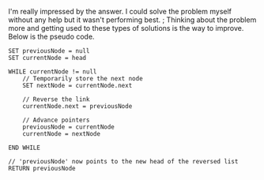 I'm really impressed by the answer. 
I could solve the problem myself without any help but it wasn't performing best. ;
Thinking about the problem more and getting used to these types of solutions is the way to improve.
Below is the pseudo code.

```
SET previousNode = null
SET currentNode = head

WHILE currentNode != null
    // Temporarily store the next node
    SET nextNode = currentNode.next

    // Reverse the link
    currentNode.next = previousNode

    // Advance pointers
    previousNode = currentNode
    currentNode = nextNode

END WHILE

// 'previousNode' now points to the new head of the reversed list
RETURN previousNode
```